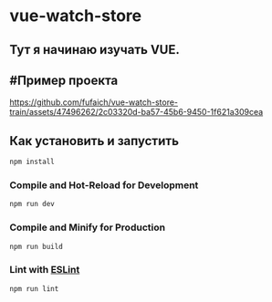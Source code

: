 

# vue-watch-store

## Тут я начинаю изучать VUE.
## #Пример проекта
https://github.com/fufaich/vue-watch-store-train/assets/47496262/2c03320d-ba57-45b6-9450-1f621a309cea


## Как установить и запустить

```sh
npm install
```

### Compile and Hot-Reload for Development

```sh
npm run dev
```

### Compile and Minify for Production

```sh
npm run build
```

### Lint with [ESLint](https://eslint.org/)

```sh
npm run lint
```
